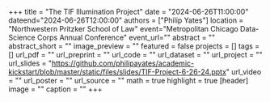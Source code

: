 +++ 
title = "The TIF Illumination Project" 
date = "2024-06-26T11:00:00" 
dateend="2024-06-26T12:00:00" 
authors = ["Philip Yates"] 
location = "Northwestern Pritzker School of Law" 
event="Metropolitan Chicago Data-Science Corps Annual Conference" 
event_url="" 
abstract = "" 
abstract_short = "" 
image_preview = "" 
featured = false 
projects = [] 
tags = [] 
url_pdf = "" 
url_preprint = "" 
url_code = "" 
url_dataset = "" 
url_project = "" 
url_slides = "https://github.com/philipayates/academic-kickstart/blob/master/static/files/slides/TIF-Project-6-26-24.pptx" 
url_video = "" 
url_poster = "" 
url_source = "" 
math = true 
highlight = true 
[header] 
image = "" 
caption = "" 
+++
